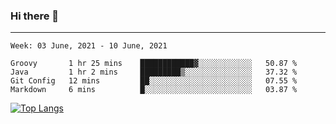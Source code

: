 ### Hi there 👋
---
<!--START_SECTION:waka-->
```text
Week: 03 June, 2021 - 10 June, 2021

Groovy       1 hr 25 mins    ████████████▓░░░░░░░░░░░░   50.87 % 
Java         1 hr 2 mins     █████████▒░░░░░░░░░░░░░░░   37.32 % 
Git Config   12 mins         ██░░░░░░░░░░░░░░░░░░░░░░░   07.55 % 
Markdown     6 mins          █░░░░░░░░░░░░░░░░░░░░░░░░   03.87 % 
```
<!--END_SECTION:waka-->

[![Top Langs](https://github-readme-stats.vercel.app/api/top-langs/?username=HyunAh-iia&layout=compact)](https://github.com/anuraghazra/github-readme-stats)
<!--
**HyunAh-iia/HyunAh-iia** is a ✨ _special_ ✨ repository because its `README.md` (this file) appears on your GitHub profile.

Here are some ideas to get you started:

- 🔭 I’m currently working on ...
- 🌱 I’m currently learning ...
- 👯 I’m looking to collaborate on ...
- 🤔 I’m looking for help with ...
- 💬 Ask me about ...
- 📫 How to reach me: ...
- 😄 Pronouns: ...
- ⚡ Fun fact: ...
-->
